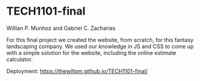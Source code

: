 # TECH1101-final
Willian P. Munhoz and Gabriel C. Zacharias

For this final project we created the website, from scratch, for this fantasy landscaping company.
We used our knowledge in JS and CSS to come up with a simple solution for the website, including the online estimate calculator.

Deployment: https://thewillpm.github.io/TECH1101-final/
